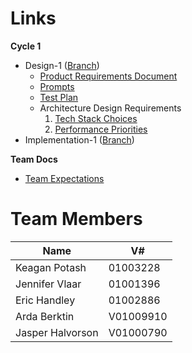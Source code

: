 # Links

**Cycle 1**
- Design-1 ([Branch](https://gitlab.csc.uvic.ca/courses/2025091/SENG350_COSI/teams/group_1_proj/-/tree/design-1))
    - [Product Requirements Document](docs/prd/Products-Requirements-Document.md)
    - [Prompts](docs/prd/prompts.md)
    - [Test Plan](docs/prd/test-plan.md)
    - Architecture Design Requirements
        1. [Tech Stack Choices](docs/adr-1-tech-stack-choices)
        2. [Performance Priorities](docs/adr-1-tech-stack-choices)
- Implementation-1 ([Branch](https://gitlab.csc.uvic.ca/courses/2025091/SENG350_COSI/teams/group_1_proj/-/tree/implement-1))

**Team Docs**
- [Team Expectations](docs/team/team-expectations.md)

# Team Members

| Name             | V#        |
| ---------------- | --------- |
| Keagan Potash    | 01003228  |
| Jennifer Vlaar   | 01001396  |
| Eric Handley     | 01002886  |
| Arda Berktin     | V01009910 |
| Jasper Halvorson | V01000790 |